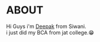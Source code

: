 <html>
<head><title>My first web page</title></head>
<body><h1>ABOUT</h1>
<p>Hi Guys i'm <a href="https://github.com/Deepaksiwani">Deepak</a> from Siwani.<br>i just did my BCA from jat college.&#128513;</p></body>
</html>
